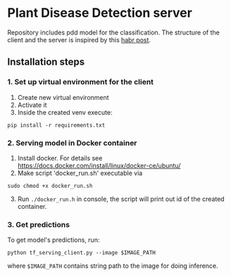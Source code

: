 # Plant Disease Detection server

Repository includes pdd model for the classification. The structure of the client and the server is inspired by this [habr post](https://habr.com/ru/post/445928/).

## Installation steps

### 1. Set up virtual environment for the client

1. Create new virtual environment 
2. Activate it
3. Inside the created venv execute: 

```
pip install -r requirements.txt
```

### 2. Serving model in Docker container

1. Install docker. For details see https://docs.docker.com/install/linux/docker-ce/ubuntu/ 
2. Make script 'docker_run.sh' executable via 

```
sudo chmod +x docker_run.sh
```

3. Run `./docker_run.h` in console, the script will print out id of the created container.

### 3. Get predictions

To get model's predictions, run:

```
python tf_serving_client.py --image $IMAGE_PATH
```

where `$IMAGE_PATH` contains string path to the image for doing inference.